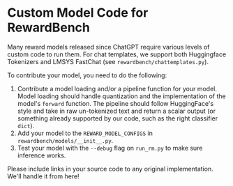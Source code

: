 # Custom Model Code for RewardBench

Many reward models released since ChatGPT require various levels of custom code to run them.
For chat templates, we support both Huggingface Tokenizers and LMSYS FastChat (see `rewardbench/chattemplates.py`).

To contribute your model, you need to do the following:
1. Contribute a model loading and/or a pipeline function for your model. Model loading should handle quantization and the implementation of the model's `forward` function. The pipeline should follow HuggingFace's style and take in raw un-tokenized text and return a scalar output (or something already supported by our code, such as the right classifier `dict`).
2. Add your model to the `REWARD_MODEL_CONFIGS` in `rewardbench/models/__init__.py`.
3. Test your model with the `--debug` flag on `run_rm.py` to make sure inference works.

Please include links in your source code to any original implementation.
We'll handle it from here!
